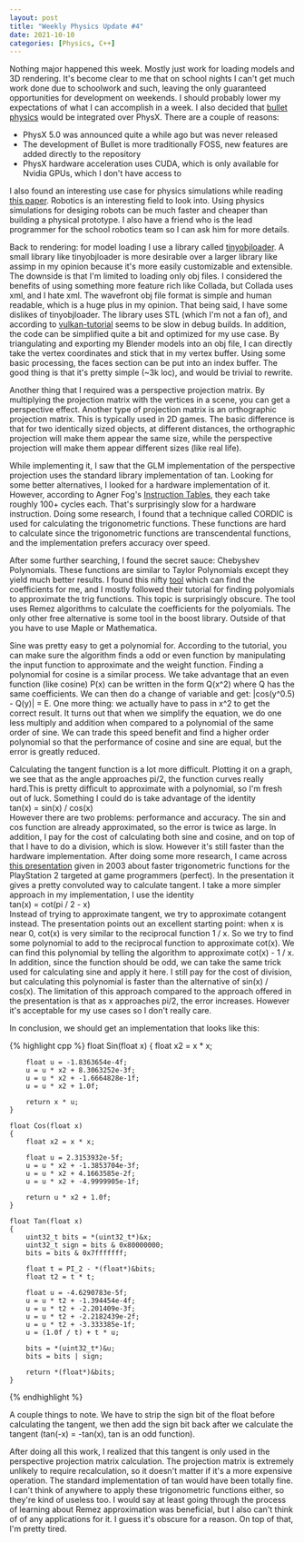 ```yaml
---
layout: post
title: "Weekly Physics Update #4"
date: 2021-10-10
categories: [Physics, C++]
---
```


Nothing major happened this week. Mostly just work for loading models and 3D rendering. It's become clear to me that on
school nights I can't get much work done due to schoolwork and such, leaving the only guaranteed opportunities for
development on weekends. I should probably lower my expectations of what I can accomplish in a week. I also decided
that [bullet physics](https://github.com/bulletphysics/bullet3) would be integrated over PhysX. There are a couple of
reasons:<br>
- PhysX 5.0 was announced quite a while ago but was never released
- The development of Bullet is more traditionally FOSS, new features are added directly to the repository
- PhysX hardware acceleration uses CUDA, which is only available for Nvidia GPUs, which I don't have access to

I also found an interesting use case for physics simulations while reading [this
paper](https://homes.cs.washington.edu/~todorov/papers/ErezICRA15.pdf).  Robotics is an interesting field to look into.
Using physics simulations for desiging robots can be much faster and cheaper than building a physical prototype. I also
have a friend who is the lead programmer for the school robotics team so I can ask him for more details.

Back to rendering: for model loading I use a library called
[tinyobjloader](https://github.com/tinyobjloader/tinyobjloader). A small library like tinyobjloader is more desirable
over a larger library like assimp in my opinion because it's more easily customizable and extensible. The downside is
that I'm limited to loading only obj files. I considered the benefits of using something more feature rich like Collada,
but Collada uses xml, and I hate xml. The wavefront obj file format is simple and human readable, which is a huge plus
in my opinion. That being said, I have some dislikes of tinyobjloader. The library uses STL (which I'm not a fan of),
and according to [vulkan-tutorial](https://vulkan-tutorial.com/Loading_models) seems to be slow in debug builds. In
addition, the code can be simplified quite a bit and optimized for my use case. By triangulating and exporting my
Blender models into an obj file, I can directly take the vertex coordinates and stick that in my vertex buffer. Using
some basic processing, the faces section can be put into an index buffer. The good thing is that it's pretty simple (~3k
loc), and would be trivial to rewrite.

Another thing that I required was a perspective projection matrix. By multiplying the projection matrix with the
vertices in a scene, you can get a perspective effect. Another type of projection matrix is an orthographic projection
matrix. This is typically used in 2D games. The basic difference is that for two identically sized objects, at different
distances, the orthographic projection will make them appear the same size, while the perspective projection will make
them appear different sizes (like real life).

While implementing it, I saw that the GLM implementation of the perspective projection uses the standard library
implementation of tan. Looking for some better alternatives, I looked for a hardware implementation of it. However,
according to Agner Fog's [Instruction Tables](https://agner.org/optimize/instruction_tables.pdf), they each take roughly
100+ cycles each. That's surprisingly slow for a hardware instruction. Doing some research, I found that a technique
called CORDIC is used for calculating the trigonometric functions. These functions are hard to calculate since the
trigonometric functions are transcendental functions, and the implementation prefers accuracy over speed.

After some further searching, I found the secret sauce: Chebyshev Polynomials. These functions are similar to Taylor
Polynomials except they yield much better results. I found this nifty [tool](https://github.com/samhocevar/lolremez)
which can find the coefficients for me, and I mostly followed their tutorial for finding polyomials to approximate the
trig functions. This topic is surprisingly obscure. The tool uses Remez algorithms to calculate the coefficients for the
polyomials. The only other free alternative is some tool in the boost library. Outside of that you have to use Maple or
Mathematica.

Sine was pretty easy to get a polynomial for. According to the tutorial, you can make sure the algorithm finds a odd or
even function by manipulating the input function to approximate and the weight function. Finding a polynomial for cosine
is a similar process. We take advantage that an even function (like cosine) P(x) can be written in the form Q(x^2) where
Q has the same coefficients. We can then do a change of variable and get: |cos(y^0.5) - Q(y)| = E. One more thing: we
actually have to pass in x^2 to get the correct result. It turns out that when we simplify the equation, we do one less
multiply and addition when compared to a polynomial of the same order of sine. We can trade this speed benefit and find
a higher order polynomial so that the performance of cosine and sine are equal, but the error is greatly reduced.

Calculating the tangent function is a lot more difficult. Plotting it on a graph, we see that as the angle approaches
pi/2, the function curves really hard.This is pretty difficult to approximate with a polynomial, so I'm fresh out of
luck. Something I could do is take advantage of the identity<br>
tan(x) = sin(x) / cos(x)<br>
However there are two problems: performance and accuracy. The sin and cos function are already approximated, so the
error is twice as large. In addition, I pay for the cost of calculating both sine and cosine, and on top of that I have
to do a division, which is slow. However it's still faster than the hardware implementation. After doing some more
research, I came across [this presentation](https://basesandframes.wordpress.com/2016/05/17/faster-math-functions/)
given in 2003 about faster trigonometric functions for the PlayStation 2 targeted at game programmers (perfect). In the
presentation it gives a pretty convoluted way to calculate tangent. I take a more simpler approach in my implementation,
I use the identity<br>
tan(x) = cot(pi / 2 - x)<br>
Instead of trying to approximate tangent, we try to approximate cotangent instead. The presentation points out an
excellent starting point: when x is near 0, cot(x) is very similar to the reciprocal function 1 / x. So we try to find
some polynomial to add to the reciprocal function to approximate cot(x). We can find this polynomial by telling the
algorithm to approximate cot(x) - 1 / x. In addition, since the function should be odd, we can take the same trick used
for calculating sine and apply it here. I still pay for the cost of division, but calculating this polynomial is faster
than the alternative of sin(x) / cos(x). The limitation of this approach compared to the approach offered in the
presentation is that as x approaches pi/2, the error increases. However it's acceptable for my use cases so I don't
really care.

In conclusion, we should get an implementation that looks like this:

{% highlight cpp %}
    float Sin(float x)
    {
        float x2 = x * x;

        float u = -1.8363654e-4f;
        u = u * x2 + 8.3063252e-3f;
        u = u * x2 + -1.6664828e-1f;
        u = u * x2 + 1.0f;

        return x * u;
    }

    float Cos(float x)
    {
        float x2 = x * x;

        float u = 2.3153932e-5f;
        u = u * x2 + -1.3853704e-3f;
        u = u * x2 + 4.1663585e-2f;
        u = u * x2 + -4.9999905e-1f;

        return u * x2 + 1.0f;
    }

    float Tan(float x)
    {
        uint32_t bits = *(uint32_t*)&x;
        uint32_t sign = bits & 0x80000000;
        bits = bits & 0x7fffffff;

        float t = PI_2 - *(float*)&bits;
        float t2 = t * t;

        float u = -4.6290783e-5f;
        u = u * t2 + -1.394454e-4f;
        u = u * t2 + -2.201409e-3f;
        u = u * t2 + -2.2182439e-2f;
        u = u * t2 + -3.333385e-1f;
        u = (1.0f / t) + t * u;

        bits = *(uint32_t*)&u;
        bits = bits | sign;

        return *(float*)&bits;
    }
{% endhighlight %}

A couple things to note. We have to strip the sign bit of the float before calculating the tangent, we then add the sign
bit back after we calculate the tangent (tan(-x) = -tan(x), tan is an odd function).

After doing all this work, I realized that this tangent is only used in the perspective projection matrix calculation.
The projection matrix is extremely unlikely to require recalculation, so it doesn't matter if it's a more expensive
operation. The standard implementation of tan would have been totally fine. I can't think of anywhere to apply these
trigonometric functions either, so they're kind of useless too. I would say at least going through the process of
learning about Remez approximation was beneficial, but I also can't think of of any applications for it. I guess it's
obscure for a reason. On top of that, I'm pretty tired.

